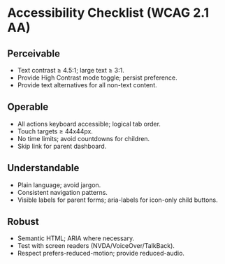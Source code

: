 # Accessibility Checklist (WCAG 2.1 AA)

## Perceivable
- Text contrast ≥ 4.5:1; large text ≥ 3:1.
- Provide High Contrast mode toggle; persist preference.
- Provide text alternatives for all non-text content.

## Operable
- All actions keyboard accessible; logical tab order.
- Touch targets ≥ 44x44px.
- No time limits; avoid countdowns for children.
- Skip link for parent dashboard.

## Understandable
- Plain language; avoid jargon.
- Consistent navigation patterns.
- Visible labels for parent forms; aria-labels for icon-only child buttons.

## Robust
- Semantic HTML; ARIA where necessary.
- Test with screen readers (NVDA/VoiceOver/TalkBack).
- Respect prefers-reduced-motion; provide reduced-audio.
